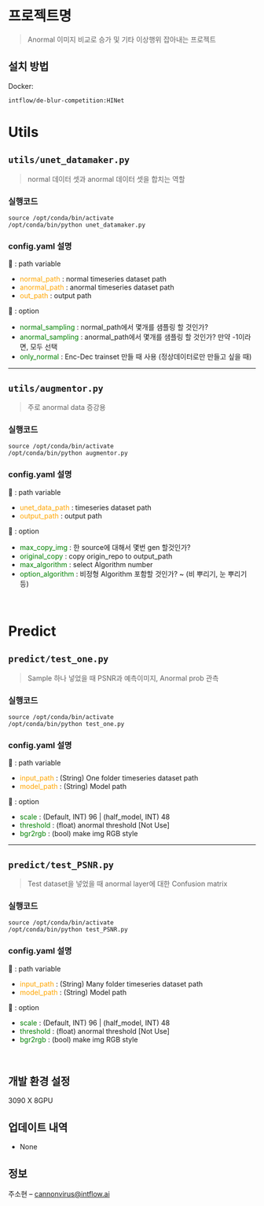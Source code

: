 # 프로젝트명
> Anormal 이미지 비교로 승가 및 기타 이상행위 잡아내는 프로젝트

## 설치 방법

Docker:

```sh
intflow/de-blur-competition:HINet
```


# Utils
## `utils/unet_datamaker.py`
> normal 데이터 셋과 anormal 데이터 셋을 합치는 역할

### 실행코드 
```
source /opt/conda/bin/activate
/opt/conda/bin/python unet_datamaker.py
```



### config.yaml 설명
&#x1F4D9; : path variable
- <span style="color:orange">normal_path</span>  : normal timeseries dataset path
- <span style="color:orange">anormal_path</span> : anormal timeseries dataset path
- <span style="color:orange">out_path</span> : output path

&#x1F4D7; : option
- <span style="color:green">normal_sampling</span> : normal_path에서 몇개를 샘플링 할 것인가? 
- <span style="color:green">anormal_sampling</span> : anormal_path에서 몇개를 샘플링 할 것인가? 만약 -1이라면, 모두 선택
- <span style="color:green">only_normal</span> : Enc-Dec trainset 만들 때 사용 (정상데이터로만 만들고 싶을 때)

---

## `utils/augmentor.py`
> 주로 anormal data 증강용

### 실행코드 
```
source /opt/conda/bin/activate
/opt/conda/bin/python augmentor.py
```

### config.yaml 설명
&#x1F4D9; : path variable
- <span style="color:orange">unet_data_path</span>  : timeseries dataset path
- <span style="color:orange">output_path</span> : output path

&#x1F4D7; : option
- <span style="color:green">max_copy_img</span> : 한 source에 대해서 몇번 gen 할것인가?
- <span style="color:green">original_copy</span> : copy origin_repo to output_path
- <span style="color:green">max_algorithm</span> : select Algorithm number
- <span style="color:green">option_algorithm</span> : 비정형 Algorithm 포함할 것인가?
~ (비 뿌리기, 눈 뿌리기 등)

<br>


# Predict

## `predict/test_one.py`
> Sample 하나 넣었을 때 PSNR과 예측이미지, Anormal prob 관측

### 실행코드 
```
source /opt/conda/bin/activate
/opt/conda/bin/python test_one.py
```

### config.yaml 설명
&#x1F4D9; : path variable
- <span style="color:orange">input_path</span> : (String) One folder timeseries dataset path
- <span style="color:orange">model_path</span> : (String) Model path

&#x1F4D7; : option
- <span style="color:green">scale</span> : (Default, INT) 96 | (half_model, INT) 48
- <span style="color:green">threshold</span> : (float) anormal threshold [Not Use]
- <span style="color:green">bgr2rgb</span> : (bool) make img RGB style
---

## `predict/test_PSNR.py`
> Test dataset을 넣었을 때 anormal layer에 대한 Confusion matrix 

### 실행코드 
```
source /opt/conda/bin/activate
/opt/conda/bin/python test_PSNR.py
```

### config.yaml 설명
&#x1F4D9; : path variable
- <span style="color:orange">input_path</span> : (String) Many folder timeseries dataset path
- <span style="color:orange">model_path</span> : (String) Model path

&#x1F4D7; : option
- <span style="color:green">scale</span> : (Default, INT) 96 | (half_model, INT) 48
- <span style="color:green">threshold</span> : (float) anormal threshold [Not Use]
- <span style="color:green">bgr2rgb</span> : (bool) make img RGB style


<br>



## 개발 환경 설정

3090 X 8GPU

## 업데이트 내역

- None

## 정보

주소현 – cannonvirus@intflow.ai


<!-- Markdown link & img dfn's -->
[image_create]: https://github.com/intflow/pig_image_maker